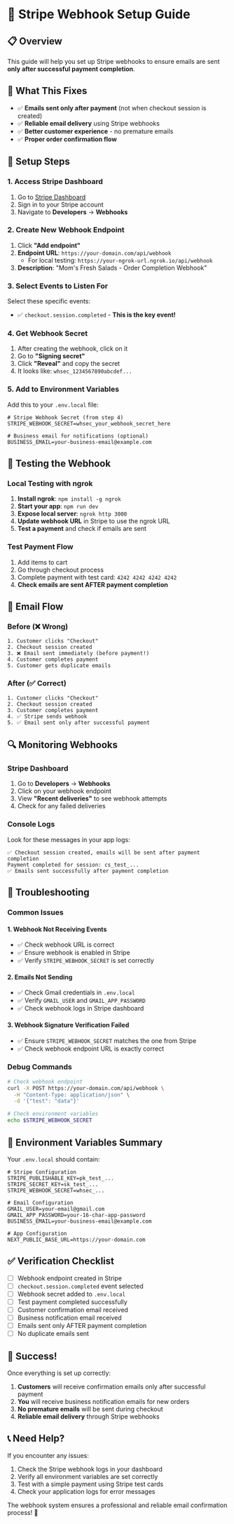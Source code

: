 # 🔗 Stripe Webhook Setup Guide

## 📋 Overview
This guide will help you set up Stripe webhooks to ensure emails are sent **only after successful payment completion**.

## 🎯 What This Fixes
- ✅ **Emails sent only after payment** (not when checkout session is created)
- ✅ **Reliable email delivery** using Stripe webhooks
- ✅ **Better customer experience** - no premature emails
- ✅ **Proper order confirmation flow**

## 🚀 Setup Steps

### 1. Access Stripe Dashboard
1. Go to [Stripe Dashboard](https://dashboard.stripe.com)
2. Sign in to your Stripe account
3. Navigate to **Developers** → **Webhooks**

### 2. Create New Webhook Endpoint
1. Click **"Add endpoint"**
2. **Endpoint URL**: `https://your-domain.com/api/webhook`
   - For local testing: `https://your-ngrok-url.ngrok.io/api/webhook`
3. **Description**: "Mom's Fresh Salads - Order Completion Webhook"

### 3. Select Events to Listen For
Select these specific events:
- ✅ `checkout.session.completed` - **This is the key event!**

### 4. Get Webhook Secret
1. After creating the webhook, click on it
2. Go to **"Signing secret"**
3. Click **"Reveal"** and copy the secret
4. It looks like: `whsec_1234567890abcdef...`

### 5. Add to Environment Variables
Add this to your `.env.local` file:

```env
# Stripe Webhook Secret (from step 4)
STRIPE_WEBHOOK_SECRET=whsec_your_webhook_secret_here

# Business email for notifications (optional)
BUSINESS_EMAIL=your-business-email@example.com
```

## 🧪 Testing the Webhook

### Local Testing with ngrok
1. **Install ngrok**: `npm install -g ngrok`
2. **Start your app**: `npm run dev`
3. **Expose local server**: `ngrok http 3000`
4. **Update webhook URL** in Stripe to use the ngrok URL
5. **Test a payment** and check if emails are sent

### Test Payment Flow
1. Add items to cart
2. Go through checkout process
3. Complete payment with test card: `4242 4242 4242 4242`
4. **Check emails are sent AFTER payment completion**

## 📧 Email Flow

### Before (❌ Wrong)
```
1. Customer clicks "Checkout"
2. Checkout session created
3. ❌ Email sent immediately (before payment!)
4. Customer completes payment
5. Customer gets duplicate emails
```

### After (✅ Correct)
```
1. Customer clicks "Checkout"
2. Checkout session created
3. Customer completes payment
4. ✅ Stripe sends webhook
5. ✅ Email sent only after successful payment
```

## 🔍 Monitoring Webhooks

### Stripe Dashboard
1. Go to **Developers** → **Webhooks**
2. Click on your webhook endpoint
3. View **"Recent deliveries"** to see webhook attempts
4. Check for any failed deliveries

### Console Logs
Look for these messages in your app logs:
```
✅ Checkout session created, emails will be sent after payment completion
Payment completed for session: cs_test_...
✅ Emails sent successfully after payment completion
```

## 🚨 Troubleshooting

### Common Issues

#### 1. Webhook Not Receiving Events
- ✅ Check webhook URL is correct
- ✅ Ensure webhook is enabled in Stripe
- ✅ Verify `STRIPE_WEBHOOK_SECRET` is set correctly

#### 2. Emails Not Sending
- ✅ Check Gmail credentials in `.env.local`
- ✅ Verify `GMAIL_USER` and `GMAIL_APP_PASSWORD`
- ✅ Check webhook logs in Stripe dashboard

#### 3. Webhook Signature Verification Failed
- ✅ Ensure `STRIPE_WEBHOOK_SECRET` matches the one from Stripe
- ✅ Check webhook endpoint URL is exactly correct

### Debug Commands
```bash
# Check webhook endpoint
curl -X POST https://your-domain.com/api/webhook \
  -H "Content-Type: application/json" \
  -d '{"test": "data"}'

# Check environment variables
echo $STRIPE_WEBHOOK_SECRET
```

## 📝 Environment Variables Summary

Your `.env.local` should contain:

```env
# Stripe Configuration
STRIPE_PUBLISHABLE_KEY=pk_test_...
STRIPE_SECRET_KEY=sk_test_...
STRIPE_WEBHOOK_SECRET=whsec_...

# Email Configuration
GMAIL_USER=your-email@gmail.com
GMAIL_APP_PASSWORD=your-16-char-app-password
BUSINESS_EMAIL=your-business-email@example.com

# App Configuration
NEXT_PUBLIC_BASE_URL=https://your-domain.com
```

## ✅ Verification Checklist

- [ ] Webhook endpoint created in Stripe
- [ ] `checkout.session.completed` event selected
- [ ] Webhook secret added to `.env.local`
- [ ] Test payment completed successfully
- [ ] Customer confirmation email received
- [ ] Business notification email received
- [ ] Emails sent only AFTER payment completion
- [ ] No duplicate emails sent

## 🎉 Success!

Once everything is set up correctly:
1. **Customers** will receive confirmation emails only after successful payment
2. **You** will receive business notification emails for new orders
3. **No premature emails** will be sent during checkout
4. **Reliable email delivery** through Stripe webhooks

## 📞 Need Help?

If you encounter any issues:
1. Check the Stripe webhook logs in your dashboard
2. Verify all environment variables are set correctly
3. Test with a simple payment using Stripe test cards
4. Check your application logs for error messages

The webhook system ensures a professional and reliable email confirmation process! 🚀
